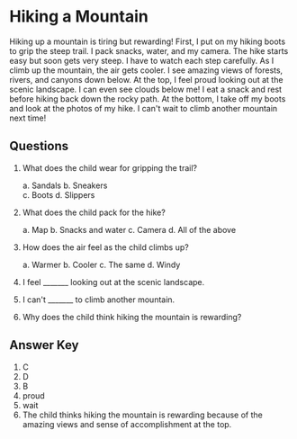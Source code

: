 # Hiking a Mountain

Hiking up a mountain is tiring but rewarding! First, I put on my hiking boots to grip the steep trail. I pack snacks, water, and my camera. The hike starts easy but soon gets very steep. I have to watch each step carefully. As I climb up the mountain, the air gets cooler. I see amazing views of forests, rivers, and canyons down below. At the top, I feel proud looking out at the scenic landscape. I can even see clouds below me! I eat a snack and rest before hiking back down the rocky path. At the bottom, I take off my boots and look at the photos of my hike. I can't wait to climb another mountain next time!

## Questions

1. What does the child wear for gripping the trail?

   a. Sandals
   b. Sneakers  
   c. Boots
   d. Slippers

2. What does the child pack for the hike?

   a. Map
   b. Snacks and water
   c. Camera
   d. All of the above

3. How does the air feel as the child climbs up?

   a. Warmer
   b. Cooler
   c. The same
   d. Windy

4. I feel _______ looking out at the scenic landscape.

5. I can't _______ to climb another mountain.

6. Why does the child think hiking the mountain is rewarding?

## Answer Key

1. C
2. D
3. B
4. proud
5. wait
6. The child thinks hiking the mountain is rewarding because of the amazing views and sense of accomplishment at the top.
